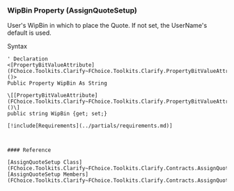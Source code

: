 ﻿### WipBin Property (AssignQuoteSetup)

User's WipBin in which to place the Quote. If not set, the UserName's default is used.

Syntax

```vbnet
' Declaration
<[PropertyBitValueAttribute](FChoice.Toolkits.Clarify~FChoice.Toolkits.Clarify.PropertyBitValueAttribute.md)()>
Public Property WipBin As String

\[[PropertyBitValueAttribute](FChoice.Toolkits.Clarify~FChoice.Toolkits.Clarify.PropertyBitValueAttribute.md)()\]
public string WipBin {get; set;}

[!include[Requirements](../partials/requirements.md)]



#### Reference

[AssignQuoteSetup Class](FChoice.Toolkits.Clarify~FChoice.Toolkits.Clarify.Contracts.AssignQuoteSetup.md)  
[AssignQuoteSetup Members](FChoice.Toolkits.Clarify~FChoice.Toolkits.Clarify.Contracts.AssignQuoteSetup_members.md)